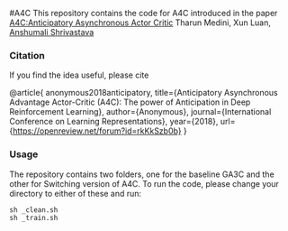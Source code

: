 #A4C
This repository contains the code for A4C introduced in the paper
[A4C:Anticipatory Asynchronous Actor Critic](https://openreview.net/pdf?id=rkKkSzb0b)
Tharun Medini, Xun Luan, [Anshumali Shrivastava](https://www.cs.rice.edu/~as143/)

### Citation
If you find the idea useful, please cite

@article{
  anonymous2018anticipatory,
  title={Anticipatory Asynchronous Advantage Actor-Critic (A4C): The power of Anticipation in Deep Reinforcement Learning},
  author={Anonymous},
  journal={International Conference on Learning Representations},
  year={2018},
  url={https://openreview.net/forum?id=rkKkSzb0b}
}

### Usage
The repository contains two folders, one for the  baseline GA3C and the other for Switching version of A4C. To run the code, please change
your directory to either of these and run:
```
sh _clean.sh
sh _train.sh
```
